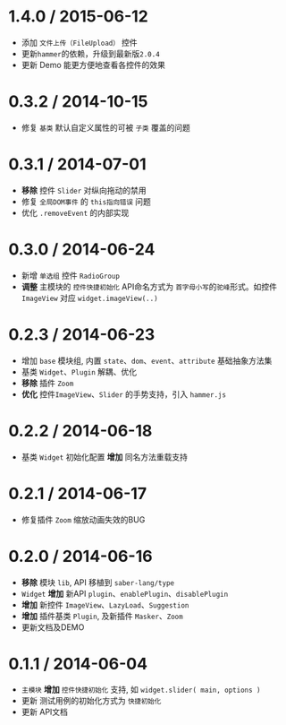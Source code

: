 1.4.0 / 2015-06-12
==================

* 添加 `文件上传（FileUpload）` 控件
* 更新`hammer`的依赖，升级到最新版`2.0.4`
* 更新 Demo 能更方便地查看各控件的效果

0.3.2 / 2014-10-15
==================

* 修复 `基类` 默认自定义属性的可被 `子类` 覆盖的问题


0.3.1 / 2014-07-01
==================

* **移除** 控件 `Slider` 对纵向拖动的禁用
* 修复 `全局DOM事件` 的 `this指向错误` 问题
* 优化 `.removeEvent` 的内部实现


0.3.0 / 2014-06-24
==================

* 新增 `单选组` 控件 `RadioGroup`
* **调整** 主模块的 `控件快捷初始化` API命名方式为 `首字母小写`的`驼峰`形式。如控件 `ImageView` 对应 `widget.imageView(..)`


0.2.3 / 2014-06-23
==================

* 增加 `base` 模块组, 内置 `state`、`dom`、`event`、`attribute` 基础抽象方法集
* 基类 `Widget`、`Plugin` 解耦、优化
* **移除** 插件 `Zoom`
* **优化** 控件`ImageView`、`Slider` 的手势支持，引入 `hammer.js`


0.2.2 / 2014-06-18
==================

* 基类 `Widget` 初始化配置 **增加** 同名方法重载支持


0.2.1 / 2014-06-17
==================

* 修复插件 `Zoom` 缩放动画失效的BUG


0.2.0 / 2014-06-16
==================

* **移除** 模块 `lib`, API 移植到 `saber-lang/type`
* `Widget` **增加** 新API `plugin`、`enablePlugin`、`disablePlugin`
* **增加** 新控件 `ImageView`、`LazyLoad`、`Suggestion`
* **增加** 插件基类 `Plugin`, 及新插件 `Masker`、`Zoom`
* 更新文档及DEMO


0.1.1 / 2014-06-04
==================

* `主模块` **增加** `控件快捷初始化` 支持, 如 `widget.slider( main, options )`
* 更新 测试用例的初始化方式为 `快捷初始化`
* 更新 API文档
